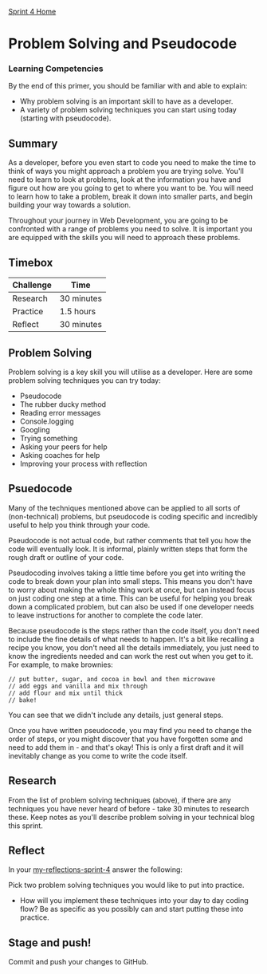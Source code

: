 [Sprint 4 Home](README.md)

# Problem Solving and Pseudocode

### Learning Competencies 
By the end of this primer, you should be familiar with and able to explain:

- Why problem solving is an important skill to have as a developer.
- A variety of problem solving techniques you can start using today (starting with pseudocode).

## Summary
As a developer, before you even start to code you need to make the time to think of ways you might approach a problem you are trying solve. You'll need to learn to look at problems, look at the information you have and figure out how are you going to get to where you want to be. You will need to learn how to take a problem, break it down into smaller parts, and begin building your way towards a solution.

Throughout your journey in Web Development, you are going to be confronted with a range of problems you need to solve.  It is important you are equipped with the skills you will need to approach these problems.


## Timebox 

Challenge | Time|
------------|----------|
Research | 30 minutes
Practice | 1.5 hours
Reflect | 30 minutes

## Problem Solving 
Problem solving is a key skill you will utilise as a developer. Here are some problem solving techniques you can try today: 
- Pseudocode
- The rubber ducky method
- Reading error messages
- Console.logging
- Googling
- Trying something
- Asking your peers for help
- Asking coaches for help
- Improving your process with reflection

## Psuedocode

Many of the techniques mentioned above can be applied to all sorts of (non-technical) problems, but pseudocode is coding specific and incredibly useful to help you think through your code.

Pseudocode is not actual code, but rather comments that tell you how the code will eventually look. It is informal, plainly written steps that form the rough draft or outline of your code. 

Pseudocoding involves taking a little time before you get into writing the code to break down your plan into small steps. This means you don't have to worry about making the whole thing work at once, but can instead focus on just coding one step at a time. This can be useful for helping you break down a complicated problem, but can also be used if one developer needs to leave instructions for another to complete the code later.

Because pseudocode is the steps rather than the code itself, you don't need to include the fine details of what needs to happen. It's a bit like recalling a recipe you know, you don't need all the details immediately, you just need to know the ingredients needed and can work the rest out when you get to it. For example, to make brownies:
```
// put butter, sugar, and cocoa in bowl and then microwave
// add eggs and vanilla and mix through
// add flour and mix until thick
// bake!
```
You can see that we didn't include any details, just general steps.

Once you have written pseudocode, you may find you need to change the order of steps, or you might discover that you have forgotten some and need to add them in - and that's okay! This is only a first draft and it will inevitably change as you come to write the code itself.

## Research 
From the list of problem solving techniques (above), if there are any techniques you have never heard of before - take 30 minutes to research these.
Keep notes as you'll describe problem solving in your technical blog this sprint. 

## Reflect
In your [my-reflections-sprint-4](my-reflections-sprint-4.md) answer the following: 

Pick two problem solving techniques you would like to put into practice.  
- How will you implement these techniques into your day to day coding flow?  Be as specific as you possibly can and start putting these into practice.

## Stage and push! 
Commit and push your changes to GitHub. 


